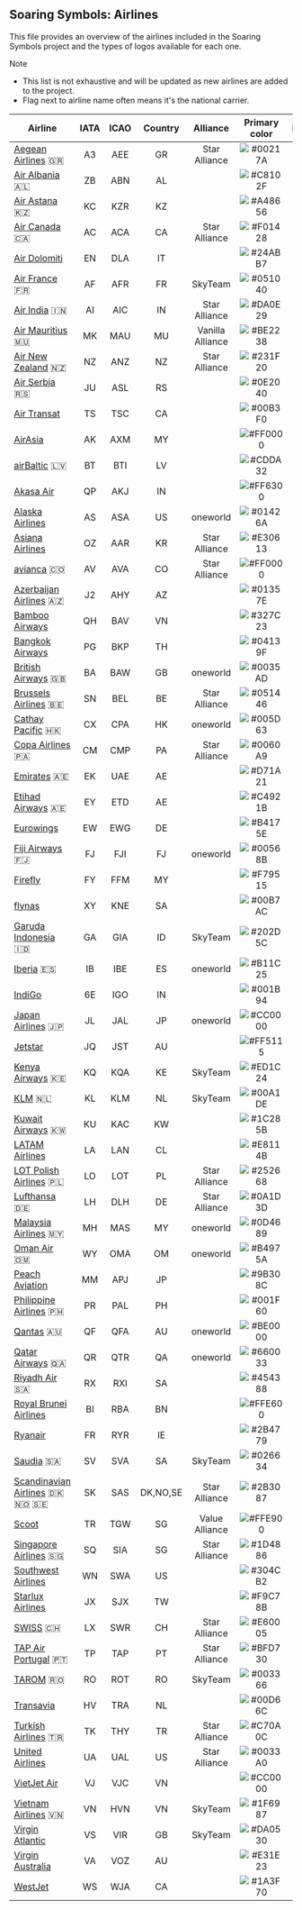 ## Soaring Symbols: Airlines

This file provides an overview of the airlines included in the Soaring Symbols project and the types of logos available for each one.

> [!NOTE]
> * This list is not exhaustive and will be updated as new airlines are added to the project.
> * Flag next to airline name often means it's the national carrier.

| Airline | IATA | ICAO | Country | Alliance | Primary color | Icon | Mono Icon | Logo | Mono Logo |
|---|:---:|:---:|:---:|:---:|:---:|:---:|:---:|:---:|:---:|
| [Aegean Airlines](https://en.aegeanair.com) 🇬🇷 | A3 | AEE | GR | Star Alliance | ![#00217A](https://place-hold.it/10x10/00217A?text=) | ✓ | ✓ | ✓ | ✓ |
| [Air Albania](https://www.airalbania.com.al) 🇦🇱 | ZB | ABN | AL |  | ![#C8102F](https://place-hold.it/10x10/C8102F?text=) | ✓ | ✓ | ✓ | ✓ |
| [Air Astana](https://airastana.com) 🇰🇿 | KC | KZR | KZ |  | ![#A48656](https://place-hold.it/10x10/A48656?text=) | ✓ | ✓ |  |  |
| [Air Canada](https://www.aircanada.com) 🇨🇦 | AC | ACA | CA | Star Alliance | ![#F01428](https://place-hold.it/10x10/F01428?text=) | ✓ | ✓ | ✓ | ✓ |
| [Air Dolomiti](https://www.airdolomiti.eu) | EN | DLA | IT |  | ![#24ABB7](https://place-hold.it/10x10/24ABB7?text=) | ✓ | ✓ |  |  |
| [Air France](https://airfrance.com) 🇫🇷 | AF | AFR | FR | SkyTeam | ![#051040](https://place-hold.it/10x10/051040?text=) | ✓ | ✓ | ✓ | ✓ |
| [Air India](https://www.airindia.com) 🇮🇳 | AI | AIC | IN | Star Alliance | ![#DA0E29](https://place-hold.it/10x10/DA0E29?text=) | ✓ | ✓ | ✓ | ✓ |
| [Air Mauritius](https://www.airmauritius.com) 🇲🇺 | MK | MAU | MU | Vanilla Alliance | ![#BE2238](https://place-hold.it/10x10/BE2238?text=) | ✓ | ✓ | ✓ | ✓ |
| [Air New Zealand](https://www.airnewzealand.co.nz) 🇳🇿 | NZ | ANZ | NZ | Star Alliance | ![#231F20](https://place-hold.it/10x10/231F20?text=) | ✓ | ✓ | ✓ | ✓ |
| [Air Serbia](https://www.airserbia.com) 🇷🇸 | JU | ASL | RS |  | ![#0E2040](https://place-hold.it/10x10/0E2040?text=) | ✓ | ✓ | ✓ | ✓ |
| [Air Transat](https://airtransat.com) | TS | TSC | CA |  | ![#00B3F0](https://place-hold.it/10x10/00B3F0?text=) | ✓ | ✓ | ✓ | ✓ |
| [AirAsia](https://www.airasia.com) | AK | AXM | MY |  | ![#FF0000](https://place-hold.it/10x10/FF0000?text=) |  |  | ✓ | ✓ |
| [airBaltic](https://www.airbaltic.com) 🇱🇻 | BT | BTI | LV |  | ![#CDDA32](https://place-hold.it/10x10/CDDA32?text=) |  |  | ✓ | ✓ |
| [Akasa Air](https://www.akasaair.com) | QP | AKJ | IN |  | ![#FF6300](https://place-hold.it/10x10/FF6300?text=) | ✓ | ✓ | ✓ | ✓ |
| [Alaska Airlines](https://www.alaskaair.com) | AS | ASA | US | oneworld | ![#01426A](https://place-hold.it/10x10/01426A?text=) |  |  | ✓ | ✓ |
| [Asiana Airlines](https://flyasiana.com) | OZ | AAR | KR | Star Alliance | ![#E30613](https://place-hold.it/10x10/E30613?text=) | ✓ | ✓ | ✓ | ✓ |
| [avianca](https://www.avianca.com) 🇨🇴 | AV | AVA | CO | Star Alliance | ![#FF0000](https://place-hold.it/10x10/FF0000?text=) | ✓ | ✓ | ✓ | ✓ |
| [Azerbaijan Airlines](https://azal.az) 🇦🇿 | J2 | AHY | AZ |  | ![#01357E](https://place-hold.it/10x10/01357E?text=) | ✓ | ✓ | ✓ | ✓ |
| [Bamboo Airways](https://www.bambooairways.com) | QH | BAV | VN |  | ![#327C23](https://place-hold.it/10x10/327C23?text=) | ✓ |  | ✓ |  |
| [Bangkok Airways](https://www.bangkokair.com) | PG | BKP | TH |  | ![#04139F](https://place-hold.it/10x10/04139F?text=) | ✓ | ✓ | ✓ | ✓ |
| [British Airways](https://www.britishairways.com) 🇬🇧 | BA | BAW | GB | oneworld | ![#0035AD](https://place-hold.it/10x10/0035AD?text=) | ✓ | ✓ | ✓ | ✓ |
| [Brussels Airlines](https://www.brusselsairlines.com) 🇧🇪 | SN | BEL | BE | Star Alliance | ![#051446](https://place-hold.it/10x10/051446?text=) | ✓ | ✓ | ✓ | ✓ |
| [Cathay Pacific](https://www.cathaypacific.com) 🇭🇰 | CX | CPA | HK | oneworld | ![#005D63](https://place-hold.it/10x10/005D63?text=) | ✓ | ✓ | ✓ | ✓ |
| [Copa Airlines](https://www.copaair.com) 🇵🇦 | CM | CMP | PA | Star Alliance | ![#0060A9](https://place-hold.it/10x10/0060A9?text=) | ✓ | ✓ | ✓ | ✓ |
| [Emirates](https://www.emirates.com) 🇦🇪 | EK | UAE | AE |  | ![#D71A21](https://place-hold.it/10x10/D71A21?text=) | ✓ | ✓ | ✓ | ✓ |
| [Etihad Airways](https://www.etihad.com) 🇦🇪 | EY | ETD | AE |  | ![#C4921B](https://place-hold.it/10x10/C4921B?text=) |  |  | ✓ | ✓ |
| [Eurowings](https://www.eurowings.com) | EW | EWG | DE |  | ![#B4175E](https://place-hold.it/10x10/B4175E?text=) | ✓ | ✓ | ✓ | ✓ |
| [Fiji Airways](https://www.fijiairways.com) 🇫🇯 | FJ | FJI | FJ | oneworld | ![#00568B](https://place-hold.it/10x10/00568B?text=) | ✓ | ✓ |  |  |
| [Firefly](https://www.fireflyz.com.my) | FY | FFM | MY |  | ![#F79515](https://place-hold.it/10x10/F79515?text=) | ✓ | ✓ | ✓ | ✓ |
| [flynas](https://www.flynas.com) | XY | KNE | SA |  | ![#00B7AC](https://place-hold.it/10x10/00B7AC?text=) |  |  | ✓ | ✓ |
| [Garuda Indonesia](https://www.garuda-indonesia.com) 🇮🇩 | GA | GIA | ID | SkyTeam | ![#202D5C](https://place-hold.it/10x10/202D5C?text=) | ✓ | ✓ | ✓ | ✓ |
| [Iberia](https://www.iberia.com) 🇪🇸 | IB | IBE | ES | oneworld | ![#B11C25](https://place-hold.it/10x10/B11C25?text=) | ✓ | ✓ | ✓ | ✓ |
| [IndiGo](https://www.goindigo.in) | 6E | IGO | IN |  | ![#001B94](https://place-hold.it/10x10/001B94?text=) | ✓ | ✓ | ✓ | ✓ |
| [Japan Airlines](https://www.jal.co.jp) 🇯🇵 | JL | JAL | JP | oneworld | ![#CC0000](https://place-hold.it/10x10/CC0000?text=) | ✓ | ✓ | ✓ | ✓ |
| [Jetstar](https://www.jetstar.com) | JQ | JST | AU |  | ![#FF5115](https://place-hold.it/10x10/FF5115?text=) | ✓ | ✓ | ✓ | ✓ |
| [Kenya Airways](https://www.kenya-airways.com) 🇰🇪 | KQ | KQA | KE | SkyTeam | ![#ED1C24](https://place-hold.it/10x10/ED1C24?text=) | ✓ | ✓ | ✓ | ✓ |
| [KLM](https://www.klm.com) 🇳🇱 | KL | KLM | NL | SkyTeam | ![#00A1DE](https://place-hold.it/10x10/00A1DE?text=) | ✓ | ✓ | ✓ | ✓ |
| [Kuwait Airways](https://www.kuwaitairways.com) 🇰🇼 | KU | KAC | KW |  | ![#1C285B](https://place-hold.it/10x10/1C285B?text=) | ✓ | ✓ | ✓ | ✓ |
| [LATAM Airlines](https://www.latamairlines.com) | LA | LAN | CL |  | ![#E8114B](https://place-hold.it/10x10/E8114B?text=) | ✓ | ✓ | ✓ | ✓ |
| [LOT Polish Airlines](https://www.lot.com) 🇵🇱 | LO | LOT | PL | Star Alliance | ![#252668](https://place-hold.it/10x10/252668?text=) | ✓ | ✓ | ✓ | ✓ |
| [Lufthansa](https://www.lufthansa.com) 🇩🇪 | LH | DLH | DE | Star Alliance | ![#0A1D3D](https://place-hold.it/10x10/0A1D3D?text=) | ✓ | ✓ | ✓ | ✓ |
| [Malaysia Airlines](https://www.malaysiaairlines.com) 🇲🇾 | MH | MAS | MY | oneworld | ![#0D4689](https://place-hold.it/10x10/0D4689?text=) | ✓ | ✓ | ✓ | ✓ |
| [Oman Air](https://www.omanair.com) 🇴🇲 | WY | OMA | OM | oneworld | ![#B4975A](https://place-hold.it/10x10/B4975A?text=) | ✓ | ✓ | ✓ | ✓ |
| [Peach Aviation](https://www.flypeach.com) | MM | APJ | JP |  | ![#9B308C](https://place-hold.it/10x10/9B308C?text=) |  |  | ✓ | ✓ |
| [Philippine Airlines](https://www.philippineairlines.com) 🇵🇭 | PR | PAL | PH |  | ![#001F60](https://place-hold.it/10x10/001F60?text=) | ✓ | ✓ | ✓ | ✓ |
| [Qantas](https://www.qantas.com) 🇦🇺 | QF | QFA | AU | oneworld | ![#BE0000](https://place-hold.it/10x10/BE0000?text=) |  | ✓ |  | ✓ |
| [Qatar Airways](https://www.qatarairways.com) 🇶🇦 | QR | QTR | QA | oneworld | ![#660033](https://place-hold.it/10x10/660033?text=) | ✓ | ✓ | ✓ | ✓ |
| [Riyadh Air](https://www.riyadhair.com) 🇸🇦 | RX | RXI | SA |  | ![#454388](https://place-hold.it/10x10/454388?text=) | ✓ | ✓ | ✓ | ✓ |
| [Royal Brunei Airlines](https://www.flyroyalbrunei.com) | BI | RBA | BN |  | ![#FFE600](https://place-hold.it/10x10/FFE600?text=) |  |  | ✓ |  |
| [Ryanair](https://www.ryanair.com) | FR | RYR | IE |  | ![#2B4779](https://place-hold.it/10x10/2B4779?text=) | ✓ | ✓ | ✓ | ✓ |
| [Saudia](https://www.saudia.com) 🇸🇦 | SV | SVA | SA | SkyTeam | ![#026634](https://place-hold.it/10x10/026634?text=) | ✓ | ✓ |  |  |
| [Scandinavian Airlines](https://www.flysas.com) 🇩🇰 🇳🇴 🇸🇪 | SK | SAS | DK,NO,SE | Star Alliance | ![#2B3087](https://place-hold.it/10x10/2B3087?text=) |  |  | ✓ | ✓ |
| [Scoot](https://www.flyscoot.com) | TR | TGW | SG | Value Alliance | ![#FFE900](https://place-hold.it/10x10/FFE900?text=) | ✓ |  | ✓ |  |
| [Singapore Airlines](https://www.singaporeair.com) 🇸🇬 | SQ | SIA | SG | Star Alliance | ![#1D4886](https://place-hold.it/10x10/1D4886?text=) | ✓ | ✓ | ✓ | ✓ |
| [Southwest Airlines](https://www.southwest.com) | WN | SWA | US |  | ![#304CB2](https://place-hold.it/10x10/304CB2?text=) | ✓ |  | ✓ |  |
| [Starlux Airlines](https://www.starlux-airlines.com) | JX | SJX | TW |  | ![#F9C78B](https://place-hold.it/10x10/F9C78B?text=) | ✓ | ✓ | ✓ | ✓ |
| [SWISS](https://www.swiss.com) 🇨🇭 | LX | SWR | CH | Star Alliance | ![#E60005](https://place-hold.it/10x10/E60005?text=) | ✓ | ✓ | ✓ | ✓ |
| [TAP Air Portugal](https://www.tapairportugal.com) 🇵🇹 | TP | TAP | PT | Star Alliance | ![#BFD730](https://place-hold.it/10x10/BFD730?text=) | ✓ |  | ✓ |  |
| [TAROM](https://www.tarom.ro) 🇷🇴 | RO | ROT | RO | SkyTeam | ![#003366](https://place-hold.it/10x10/003366?text=) | ✓ | ✓ | ✓ | ✓ |
| [Transavia](https://www.transavia.com) | HV | TRA | NL |  | ![#00D66C](https://place-hold.it/10x10/00D66C?text=) | ✓ | ✓ | ✓ | ✓ |
| [Turkish Airlines](https://www.turkishairlines.com) 🇹🇷 | TK | THY | TR | Star Alliance | ![#C70A0C](https://place-hold.it/10x10/C70A0C?text=) | ✓ | ✓ | ✓ | ✓ |
| [United Airlines](https://www.united.com) | UA | UAL | US | Star Alliance | ![#0033A0](https://place-hold.it/10x10/0033A0?text=) | ✓ | ✓ | ✓ | ✓ |
| [VietJet Air](https://www.vietjetair.com) | VJ | VJC | VN |  | ![#CC0000](https://place-hold.it/10x10/CC0000?text=) |  |  | ✓ | ✓ |
| [Vietnam Airlines](https://www.vietnamairlines.com) 🇻🇳 | VN | HVN | VN | SkyTeam | ![#1F6987](https://place-hold.it/10x10/1F6987?text=) | ✓ | ✓ | ✓ | ✓ |
| [Virgin Atlantic](https://www.virginatlantic.com) | VS | VIR | GB | SkyTeam | ![#DA0530](https://place-hold.it/10x10/DA0530?text=) | ✓ | ✓ | ✓ | ✓ |
| [Virgin Australia](https://www.virginaustralia.com) | VA | VOZ | AU |  | ![#E31E23](https://place-hold.it/10x10/E31E23?text=) | ✓ | ✓ | ✓ | ✓ |
| [WestJet](https://www.westjet.com) | WS | WJA | CA |  | ![#1A3F70](https://place-hold.it/10x10/1A3F70?text=) | ✓ | ✓ | ✓ | ✓ |
